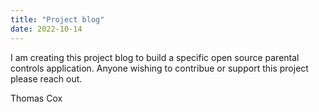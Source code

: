 ```yaml
---
title: "Project blog"
date: 2022-10-14
---
```


I am creating this project blog to build a specific open source parental controls application. 
Anyone wishing to contribue or support this project please reach out. 

Thomas Cox
